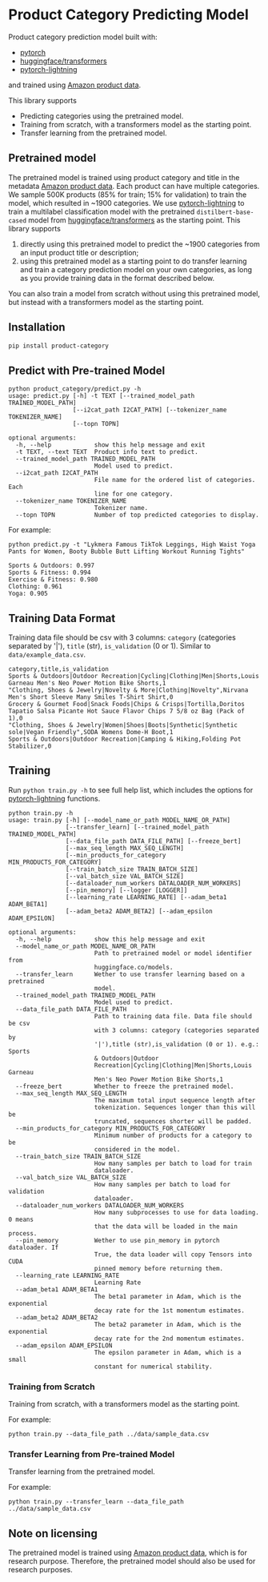 # Product Category Predicting Model
Product category prediction model built with:
- [pytorch](https://github.com/pytorch/pytorch)
- [huggingface/transformers](https://github.com/huggingface/transformers)
- [pytorch-lightning](https://github.com/PyTorchLightning/pytorch-lightning) 

and trained using [Amazon product data](http://jmcauley.ucsd.edu/data/amazon/). 

This library supports
- Predicting categories using the pretrained model.
- Training from scratch, with a transformers model as the starting point.
- Transfer learning from the pretrained model.

## Pretrained model
The pretrained model is trained using product category and title in the metadata [Amazon product data](http://jmcauley.ucsd.edu/data/amazon/). Each product can have multiple categories.
We sample 500K products (85% for train; 15% for validation) to train the model, which resulted in ~1900 categories.
We use [pytorch-lightning](https://github.com/PyTorchLightning/pytorch-lightning) to train a multilabel classification model with the pretrained `distilbert-base-cased` model from [huggingface/transformers](https://github.com/huggingface/transformers) as the starting point.
This library supports 
1. directly using this pretrained model to predict the ~1900 categories from an input product title or description; 
2. using this pretrained model as a starting point to do transfer learning and train a category prediction model on your own categories, as long as you provide training data in the format described below.

You can also train a model from scratch without using this pretrained model, but instead with a transformers model as the starting point.

## Installation
```Bash
pip install product-category
```

## Predict with Pre-trained Model
```
python product_category/predict.py -h
usage: predict.py [-h] -t TEXT [--trained_model_path TRAINED_MODEL_PATH]
                  [--i2cat_path I2CAT_PATH] [--tokenizer_name TOKENIZER_NAME]
                  [--topn TOPN]

optional arguments:
  -h, --help            show this help message and exit
  -t TEXT, --text TEXT  Product info text to predict.
  --trained_model_path TRAINED_MODEL_PATH
                        Model used to predict.
  --i2cat_path I2CAT_PATH
                        File name for the ordered list of categories. Each
                        line for one category.
  --tokenizer_name TOKENIZER_NAME
                        Tokenizer name.
  --topn TOPN           Number of top predicted categories to display.
  ```

For example:
```
python predict.py -t "Lykmera Famous TikTok Leggings, High Waist Yoga Pants for Women, Booty Bubble Butt Lifting Workout Running Tights"

Sports & Outdoors: 0.997
Sports & Fitness: 0.994
Exercise & Fitness: 0.980
Clothing: 0.961
Yoga: 0.905
```

## Training Data Format
Training data file should be csv with 3 columns: `category` (categories separated by '|'), `title` (str), `is_validation` (0 or 1). Similar to `data/example_data.csv`. 
```
category,title,is_validation
Sports & Outdoors|Outdoor Recreation|Cycling|Clothing|Men|Shorts,Louis Garneau Men's Neo Power Motion Bike Shorts,1
"Clothing, Shoes & Jewelry|Novelty & More|Clothing|Novelty",Nirvana Men's Short Sleeve Many Smiles T-Shirt Shirt,0
Grocery & Gourmet Food|Snack Foods|Chips & Crisps|Tortilla,Doritos Tapatio Salsa Picante Hot Sauce Flavor Chips 7 5/8 oz Bag (Pack of 1),0
"Clothing, Shoes & Jewelry|Women|Shoes|Boots|Synthetic|Synthetic sole|Vegan Friendly",SODA Womens Dome-H Boot,1
Sports & Outdoors|Outdoor Recreation|Camping & Hiking,Folding Pot Stabilizer,0
```

## Training
Run `python train.py -h` to see full help list, which includes the options for [pytorch-lightning](https://github.com/PyTorchLightning/pytorch-lightning) functions.
```
python train.py -h
usage: train.py [-h] [--model_name_or_path MODEL_NAME_OR_PATH]
                [--transfer_learn] [--trained_model_path TRAINED_MODEL_PATH]
                [--data_file_path DATA_FILE_PATH] [--freeze_bert]
                [--max_seq_length MAX_SEQ_LENGTH]
                [--min_products_for_category MIN_PRODUCTS_FOR_CATEGORY]
                [--train_batch_size TRAIN_BATCH_SIZE]
                [--val_batch_size VAL_BATCH_SIZE]
                [--dataloader_num_workers DATALOADER_NUM_WORKERS]
                [--pin_memory] [--logger [LOGGER]]
                [--learning_rate LEARNING_RATE] [--adam_beta1 ADAM_BETA1]
                [--adam_beta2 ADAM_BETA2] [--adam_epsilon ADAM_EPSILON]

optional arguments:
  -h, --help            show this help message and exit
  --model_name_or_path MODEL_NAME_OR_PATH
                        Path to pretrained model or model identifier from
                        huggingface.co/models.
  --transfer_learn      Wether to use transfer learning based on a pretrained
                        model.
  --trained_model_path TRAINED_MODEL_PATH
                        Model used to predict.
  --data_file_path DATA_FILE_PATH
                        Path to training data file. Data file should be csv
                        with 3 columns: category (categories separated by
                        '|'),title (str),is_validation (0 or 1). e.g.: Sports
                        & Outdoors|Outdoor
                        Recreation|Cycling|Clothing|Men|Shorts,Louis Garneau
                        Men's Neo Power Motion Bike Shorts,1
  --freeze_bert         Whether to freeze the pretrained model.
  --max_seq_length MAX_SEQ_LENGTH
                        The maximum total input sequence length after
                        tokenization. Sequences longer than this will be
                        truncated, sequences shorter will be padded.
  --min_products_for_category MIN_PRODUCTS_FOR_CATEGORY
                        Minimum number of products for a category to be
                        considered in the model.
  --train_batch_size TRAIN_BATCH_SIZE
                        How many samples per batch to load for train
                        dataloader.
  --val_batch_size VAL_BATCH_SIZE
                        How many samples per batch to load for validation
                        dataloader.
  --dataloader_num_workers DATALOADER_NUM_WORKERS
                        How many subprocesses to use for data loading. 0 means
                        that the data will be loaded in the main process.
  --pin_memory          Wether to use pin_memory in pytorch dataloader. If
                        True, the data loader will copy Tensors into CUDA
                        pinned memory before returning them.
  --learning_rate LEARNING_RATE
                        Learning Rate
  --adam_beta1 ADAM_BETA1
                        The beta1 parameter in Adam, which is the exponential
                        decay rate for the 1st momentum estimates.
  --adam_beta2 ADAM_BETA2
                        The beta2 parameter in Adam, which is the exponential
                        decay rate for the 2nd momentum estimates.
  --adam_epsilon ADAM_EPSILON
                        The epsilon parameter in Adam, which is a small
                        constant for numerical stability.
```
### Training from Scratch
Training from scratch, with a transformers model as the starting point.

For example:
```
python train.py --data_file_path ../data/sample_data.csv

```
### Transfer Learning from Pre-trained Model
Transfer learning from the pretrained model.

For example:
```
python train.py --transfer_learn --data_file_path ../data/sample_data.csv
```

## Note on licensing
The pretrained model is trained using [Amazon product data](http://jmcauley.ucsd.edu/data/amazon/), which is for research purpose. Therefore, the pretrained model should  also be used for research purposes.


